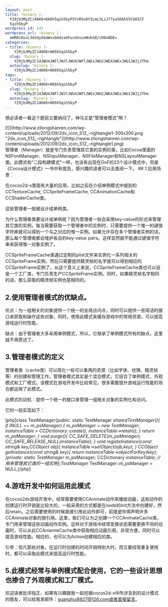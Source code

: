 ```yaml
---
layout: post
title: !binary |-
  Y29jb3MyZC146K6+6K6h5qih5byP5Y+R5o6Y5LmL5LiJ77ya566h55CG6ICF
  5qih5byP
wordpress_id: 141
wordpress_url: !binary |-
  aHR0cDovL3d3dy56aWxvbmdzaGFucmVuLmNvbS8/cD0xNDE=
categories:
- title: !binary |-
    Y29jb3MyZC146K6+6K6h5qih5byP
  slug: !binary |-
    Y29jb3MyZC14JWU4JWFlJWJlJWU4JWFlJWExJWU2JWE4JWExJWU1JWJjJThm
  autoslug: !binary |-
    Y29jb3MyZC146K6+6K6h5qih5byP
tags:
- title: !binary |-
    Y29jb3MyZC146K6+6K6h5qih5byP
  slug: !binary |-
    Y29jb3MyZC14JWU4JWFlJWJlJWU4JWFlJWExJWU2JWE4JWExJWU1JWJjJThm
  autoslug: !binary |-
    Y29jb3MyZC146K6+6K6h5qih5byP
---
```


想必读者一看这个题目又要纳闷了，神马又是“管理者模式”啊？
<div style="float: right;">[![](http://www.zilongshanren.com/wp-content/uploads/2012/09/2dx_icon_512_-rightangle1-300x300.png "2dx_icon_512_-rightangle")](http://www.zilongshanren.com/wp-content/uploads/2012/09/2dx_icon_512_-rightangle1.png)</div>
管理者（Manager）就是专门负责管理其它类的实例的类，比如Cocoa里面的NSFontManager、NSInputManager、NSFileManager和NSLayoutManager类。此模式和“二段构建模式”一样，也没有出现在GoF的23个设计模式中，但是《Cocoa设计模式》一书中有提及，感兴趣的读者可以去查阅一下。
<!--more-->## 1.应用场景：

在cocos2d-x里面有大量的应用，比如之前在介绍单例模式中提到的CCTextureCache, CCSpriteFrameCache, CCAnimationCache和CCShaderCache类。

这些管理者一般被设计成单例类。

为什么管理者类要设计成单例呢？因为管理者一般会采用key-value的形式来管理其它类的实例，每当需要获取一个管理者中的实例时，只需要提供一个惟一的键值字符串就可以得到一个与之对应的惟一实例。如果允许存在多个管理者实例的话，那么每个管理者都会维护各自的key-value pairs。这样显然就不能通过键值字符串来获得惟一对象实例了。

CCSpriteFrameCache类通过定制的plist文件来实例化一系列相关的CCSpriteFrame实例，然后只需要提供精灵帧的名字就可以得到相应的CCSpriteFrame实例了。从这个意义上来说，CCSpriteFrameCache类也可以说是一个工厂类，专门负责生产CCSpriteFrame实例。同时，如果精灵帧名字相同的话，那么获取的精灵帧实例也是相同的。
## 2.使用管理者模式的优缺点。

优点：为一组相关的对象提供一个统一的全局访问点，同时可以提供一些简洁的接口来获取和操作这些对象。同时，使用此模式来缓存游戏中的常用资源，可以提高游戏运行时性能。

缺点：由于管理者大多采用单例模式，所以，它继承了单例模式所有的缺点，这里就不再赘述了。
## 3.管理者模式的定义

管理者类（cache类）可以简化一些可以重用的资源（比如字体、纹理、精灵帧等）的创建和管理工作。管理者模式其实是个混合模式，它综合了单例模式、外观模式和工厂模式。该模式在游戏开发中比较常见，很多需要提升游戏运行性能的场合都运用了此模式。

此模式的动机：提供一个统一的接口来管理一组相关对象的实例化和访问。

它的一般实现如下：

[php]class TestManager{public:    static TestManager *sharedTestManager(){        if (NULL == m_psManager) {            m_psManager = new TestManager;            instanceTable = CCDictionary::create();            instanceTable->retain();        }        return m_psManager;    }    void purge(){        CC_SAFE_DELETE(m_psManager);        CC_SAFE_RELEASE_NULL(instanceTable);    }    void registeInstance(const string& key,CCObject *obj){        instanceTable->setObject(ojb,key);    }    CCObject* getInstance(const string& key){        return instanceTable->objectForKey(key);    }private:    static TestManager* m_psManager;    CCDictionary *instanceTable; //用来管理其它类的一组实例};TestManager* TestManager::m_psManager = NULL;[/php]
## 4.游戏开发中如何运用此模式

在cocos2dx游戏开发中，经常需要使用CCAnimate动作来播放动画，这些动作的创建运行时开销是比较大的，一般采用的方式都是在node的init方法中创建好，然后retain。之后需要使用的时候直接引用此动作即可，前提是你得声明许多CCAnimate对象的弱引用。这里，我们可以为之创建一个CCAnimateCache类，专门用来管理这些动画动作实例。这样对于游戏中经常变换状态需要更换不同的动画时，可以从此CCAniamteCache类中获取相应动画引用，非常方便，同时可以提高游戏性能。相应的，也可以为Action创建相应的类。

引申：但凡那些对象，在运行时创建的时间开销特别大时，而又要经常重复使用时，都可以采取此模式来提高运行时性能。
## 5.此模式经常与单例模式配合使用，它的一些设计思想也掺合了外观模式和工厂模式。

欢迎读者批评指正，如果有兴趣跟我一起挖掘cocos2d-x中所涉及到的设计模式的朋友，可以给我发邮件：guanghui8827@126.com或者直接留言。
